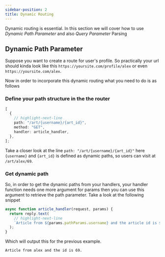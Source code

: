 ```yaml
---
sidebar-position: 2
title: Dynamic Routing
---
```


Dynamic routing is essential. In this section we will cover how to use _Dynamic Path Parameter_ and also _Query Parameter_ Parsing

## Dynamic Path Parameter

Suppose you want to create a route for user's profile. So practically your url should kinda look like this `https://yoursite.com/profile/alex` or even `https://yoursite.com/alex`.

Now in order to incorporate this dynamic routing what you need to do is as follows

### Define your path structure in the the router

```ts
[
  {
    // highlight-next-line
    path: "/art/{username}/{art_id}",
    method: "GET",
    handler: article_handler,
  },
];
```

Take a closer look at the line `path: "/art/{username}/{art_id}"` here `{username}` and `{art_id}` is defined as dynamic paths, so users can visit at `/art/alex/69`.

### Get dynamic path

So, in order to get the dynamic paths from your handlers, your handler function needs one more argument for params then you can use this argument to retrieve the path parameter. Take a look at the following snippet

```js
async function article_handler(request, params) {
  return reply.text(
    // highlight-next-line
    `Article from ${params.pathParams.username} and the article id is ${params.pathParams.art_id}.`
  );
}
```

Which will output this for the previous example.

```plaintext
Article from alex and the id is 69.
```
